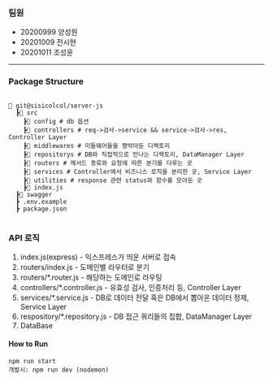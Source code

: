 ### 팀원
- 20200999 양성원
- 20201009 전시현
- 20201011 조성윤

---

### Package Structure

```

📂 git@sisicolcol/server-js
  ┣📂 src
    ┣📂 config # db 옵션
    ┣📂 controllers # req->검사->service && service->검사->res, Controller Layer
    ┣📂 middlewares # 미들웨어들을 짱박아둔 디렉토리
    ┣📂 repositorys # DB와 직접적으로 만나는 디렉토리, DataManager Layer
    ┣📂 routers # 메서드 종류와 요청에 따른 분기를 다루는 곳
    ┣📂 services # Controller에서 비즈니스 로직을 분리한 곳, Service Layer
    ┣📂 utilities # response 관련 status와 함수를 모아둔 곳
    ┣📜 index.js
  ┣📂 swagger
  ┣ .env.example
  ┣ package.json
  
```

### API 로직

1. index.js(express) - 익스프레스가 띄운 서버로 접속
2. routers/index.js - 도메인별 라우터로 분기
3. routers/\*.router.js - 해당하는 도메인로 라우팅
4. controllers/\*.controller.js - 유효성 검사, 인증처리 등, Controller Layer
5. services/\*.service.js - DB로 데이터 전달 혹은 DB에서 뽑아온 데이터 정제, Service Layer
6. respository/\*.repository.js - DB 접근 쿼리들의 집합, DataManager Layer
7. DataBase

#### How to Run

```
npm run start
개발시: npm run dev (nodemon)
```
